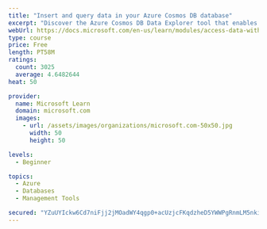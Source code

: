 ```yaml
---
title: "Insert and query data in your Azure Cosmos DB database"
excerpt: "Discover the Azure Cosmos DB Data Explorer tool that enables you to add or modify data. Create stored procedures in JavaScript."
webUrl: https://docs.microsoft.com/en-us/learn/modules/access-data-with-cosmos-db-and-sql-api/
type: course
price: Free
length: PT58M
ratings:
  count: 3025
  average: 4.6482644
heat: 50

provider:
  name: Microsoft Learn
  domain: microsoft.com
  images:
    - url: /assets/images/organizations/microsoft.com-50x50.jpg
      width: 50
      height: 50

levels:
  - Beginner

topics:
  - Azure
  - Databases
  - Management Tools

secured: "YZuUYIckw6Cd7niFjj2jMOadWY4qgp0+acUzjcFKqdzheD5YWWPgRnmLM5nkiENPXTlrK69FiTlWPOnCOm1Lf102UMsP4iJ9GdGxlZOXCVKmRUpTDDbxpJH1PPSPwMRia68ih1E4kL+p/PeKvVos1APrJSSJu+zdPESnidonTIab/+bLb+oS2rGbAwZTG0RJtcKpd+Xq2Rj3Pu2OyNKcWbk9GAQox1d/f4SOm4ORq/0SrgHwnNevgTpCBbkwOwdreZZ9y63hyf/Prp851LXtHcypAXl165MYfraY6lJYbEoqYUFTqFhk5+HFMsfaq/9Z4Jo8iIViN6MCKBF+Bs3Zv6iml5MsxnguYjz9QXClvCx4C4U0bAAEPSB+ryFZIJF4YBFTPj2oOn0lino7cel93mc2xU4XenfJY/xMbliENVI=;DG3DVGdqxmkD7x3lYrpV9Q=="
---
```


